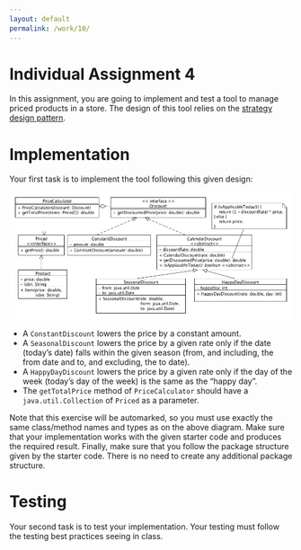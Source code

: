 ```yaml
---
layout: default
permalink: /work/10/
---
```


# Individual Assignment 4

In this assignment, you are going to implement and test a tool to manage priced products in a store. The design of this tool relies on the [strategy design pattern](https://sourcemaking.com/design_patterns/strategy). 

# Implementation

Your first task is to implement the tool following this given design:  

![design](media/strategy.png)

- A `ConstantDiscount` lowers the price by a constant amount.
- A `SeasonalDiscount` lowers the price by a given rate only if the date (today’s date) falls within the given season (from, and including, the from date and to, and excluding, the to date).
- A `HappyDayDiscount` lowers the price by a given rate only if the day of the week (today’s day of the week) is the same as the “happy day”. 
- The `getTotalPrice` method of `PriceCalculator` should have a `java.util.Collection` of `Priced` as a parameter.

Note that this exercise will be automarked, so you must use exactly the same class/method names and types as on the above diagram. Make sure that your implementation works with the given starter code and produces the required result. Finally, make sure that you follow the package structure given by the starter code. There is no need to create any additional package structure. 

# Testing

Your second task is to test your implementation. Your testing must follow the testing best practices seeing in class. 

